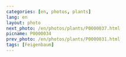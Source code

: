 ```yaml
---
categories: [en, photos, plants]
lang: en
layout: photo
next_photo: /en/photos/plants/P0000037.html
picname: P0000034
prev_photo: /en/photos/plants/P0000031.html
tags: [Feigenbaum]
---
```

